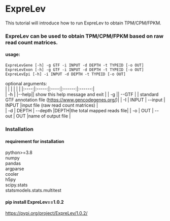 # ExpreLev  
This tutorial will introduce how to run ExpreLev to obtain TPM/CPM/FPKM.

### ExpreLev can be used to obtain TPM/CPM/FPKM based on raw read count matrices.  

#### usage: 
```ExpreLevGene [-h] -g GTF -i INPUT -d DEPTH -t TYPEID [-o OUT]``` 
```ExpreLevExon [-h] -g GTF -i INPUT -d DEPTH -t TYPEID [-o OUT]```
```ExpreLevEpi [-h] -i INPUT -d DEPTH -t TYPEID [-o OUT]```
                     
optional arguments:  
|  |   |    |   |   |
|:----:|:-----:|:----:|:------:|:------:|  
| -h |  |--help|| show this help message and exit |
| -g ||  --GTF |   | standard GTF annotation file (https://www.gencodegenes.org/)|
| -I | INPUT  | --input | INPUT |input file (raw read count matrices)  |  
| -d | DEPTH  | --depth |DEPTH|the total mapped reads file|
| -o | OUT    | --out |  OUT |name of output file  |


### Installation 
#### requirement for installation
python>=3.8  
numpy  
pandas  
argparse  
cooler   
h5py  
scipy.stats   
statsmodels.stats.multitest  

#### pip install ExpreLev==1.0.2
https://pypi.org/project/ExpreLev/1.0.2/
